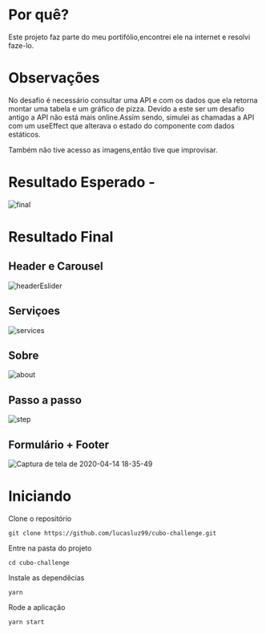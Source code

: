 # Por quê?
Este projeto faz parte do meu portifólio,encontrei ele na internet e resolvi faze-lo.

# Observações
No desafio é necessário consultar uma API e com os dados que ela retorna montar uma tabela e um gráfico de pizza. Devido a este ser um desafio antigo a API não está mais online.Assim sendo, simulei as chamadas a API com um useEffect que alterava o estado do componente com dados estáticos.

Também não tive acesso as imagens,então tive que improvisar.

# Resultado Esperado - 
![final](https://raw.githubusercontent.com/cubonetwork/frontend-challenge/master/layout-onepage.png)

# Resultado Final

## Header e Carousel
![headerEslider](https://user-images.githubusercontent.com/53489804/79276797-03ec8500-7e7f-11ea-858a-a4ae54e7e40a.png)
## Serviçoes
![services](https://user-images.githubusercontent.com/53489804/79276882-241c4400-7e7f-11ea-8997-3d7cf3ba9d70.png)
## Sobre
![about](https://user-images.githubusercontent.com/53489804/79276907-31d1c980-7e7f-11ea-8200-d09c563cd0c2.png)
## Passo a passo
![step](https://user-images.githubusercontent.com/53489804/79276934-3eeeb880-7e7f-11ea-99ba-9fd808ce85e6.png)
## Formulário + Footer
![Captura de tela de 2020-04-14 18-35-49](https://user-images.githubusercontent.com/53489804/79276964-5037c500-7e7f-11ea-9977-0552e0ca8c11.png)

# Iniciando

Clone o repositório

  `git clone https://github.com/lucasluz99/cubo-challenge.git`

Entre na pasta do projeto

`cd cubo-challenge`

Instale as dependêcias

`yarn`

Rode a aplicação

`yarn start`


